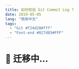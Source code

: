 ```yaml
---
title: 如何校验 Git Commit Log ?
date: 2019-05-05
lang: "简体中文"
tags:
  - "Git #f24d28#fff"
  - "Font-end #027d85#FFF"
---
```


# 🚧 迁移中...
